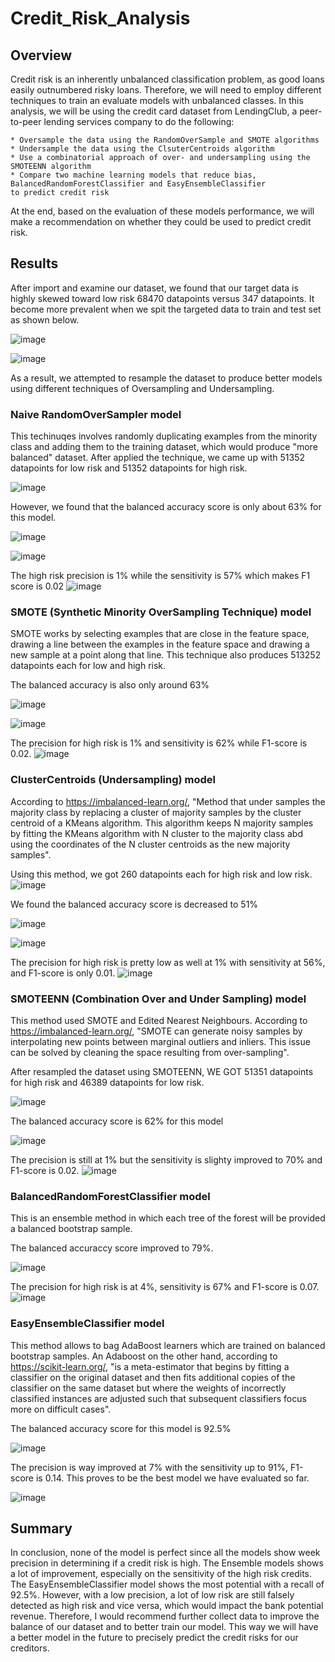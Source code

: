 # Credit_Risk_Analysis

## Overview
Credit risk is an inherently unbalanced classification problem, as good loans easily outnumbered risky loans. Therefore, we will need to employ different techniques to train an evaluate models with unbalanced classes. In this analysis, we will be using the credit card dataset from LendingClub, a peer-to-peer lending services company to do the following:

    * Oversample the data using the RandomOverSample and SMOTE algorithms
    * Undersample the data using the ClsuterCentroids algorithm
    * Use a combinatorial approach of over- and undersampling using the SMOTEENN algorithm
    * Compare two machine learning models that reduce bias, BalancedRandomForestClassifier and EasyEnsembleClassifier
    to predict credit risk
    
At the end, based on the evaluation of these models performance, we will make a recommendation on whether they could be used to predict credit risk.    

## Results

After import and examine our dataset, we found that our target data is highly skewed toward low risk 68470 datapoints versus 347 datapoints. It become more prevalent when we spit the targeted data to train and test set as shown below.

![image](https://user-images.githubusercontent.com/114631804/228913423-07c6f4cb-a51e-4723-93b6-c985ce5921f4.png)

![image](https://user-images.githubusercontent.com/114631804/228914817-f3abc41b-5192-4e52-bf02-ea084943af6d.png)

As a result, we attempted to resample the dataset to produce better models using different techniques of Oversampling and Undersampling.

### Naive RandomOverSampler model
This techinuqes involves randomly duplicating examples from the minority class and adding them to the training dataset, which would produce "more balanced" dataset. After applied the technique, we came up with 51352 datapoints for low risk and 51352 datapoints for high risk.

![image](https://user-images.githubusercontent.com/114631804/228916591-f7a29af8-bf47-458d-80f0-8e28847a0c9f.png)

However, we found that the balanced accuracy score is only about 63% for this model.

![image](https://user-images.githubusercontent.com/114631804/228739596-66cc1e59-5b69-45fb-ad73-70e6ba0b4bc5.png)

![image](https://user-images.githubusercontent.com/114631804/228739917-2bde3069-be6a-4a80-8c2b-3d0fe0b7ade4.png)

The high risk precision is 1% while the sensitivity is 57% which makes F1 score is 0.02
![image](https://user-images.githubusercontent.com/114631804/228739978-f9999563-35d6-4d85-a4a8-86a137e66c64.png)


### SMOTE (Synthetic Minority OverSampling Technique) model
SMOTE works by selecting examples that are close in the feature space, drawing a line between the examples in the feature space and drawing a new sample at a point along that line. This technique also produces 513252 datapoints each for low and high risk.

The balanced accuracy is also only around 63%

![image](https://user-images.githubusercontent.com/114631804/228740255-fe08c879-df07-4dee-9bb4-6520d89de12a.png)

![image](https://user-images.githubusercontent.com/114631804/228740364-afb6e33c-2a2c-4859-9fe0-00ce1b821d70.png)

The precision for high risk is 1% and sensitivity is 62% while F1-score is 0.02.
![image](https://user-images.githubusercontent.com/114631804/228740411-911a5b9c-5fde-4c59-b9ad-fcbfde98293f.png)

### ClusterCentroids (Undersampling) model

According to https://imbalanced-learn.org/, "Method that under samples the majority class by replacing a cluster of majority samples by the cluster centroid of a KMeans algorithm. This algorithm keeps N majority samples by fitting the KMeans algorithm with N cluster to the majority class abd using the coordinates of the N cluster centroids as the new majority samples".

Using this method, we got 260 datapoints each for high risk and low risk.
![image](https://user-images.githubusercontent.com/114631804/228928143-545c5967-987c-44bb-8edf-7d607a87a80f.png)

We found the balanced accuracy score is decreased to 51%

![image](https://user-images.githubusercontent.com/114631804/228740492-bb4ce38c-a37b-4d7b-a9ce-8a12c4e85dd7.png)

![image](https://user-images.githubusercontent.com/114631804/228740541-3e2f0ad0-9f9e-4eae-987c-9b9059e7c1c1.png)

The precision for high risk is pretty low as well at 1% with sensitivity at 56%, and F1-score is only 0.01.
![image](https://user-images.githubusercontent.com/114631804/228740607-d0deb173-b2ed-4215-90a0-f4a62bf3ad38.png)

### SMOTEENN (Combination Over and Under Sampling) model
This method used SMOTE and Edited Nearest Neighbours. According to https://imbalanced-learn.org/, "SMOTE can generate noisy samples by interpolating new points between marginal outliers and inliers. This issue can be solved by cleaning the space resulting from over-sampling".

After resampled the dataset using SMOTEENN, WE GOT 51351 datapoints for high risk and 46389 datapoints for low risk.

![image](https://user-images.githubusercontent.com/114631804/228932072-c7074bca-bd6e-493c-85fb-8a79b949d356.png)

The balanced accuracy score is 62% for this model

![image](https://user-images.githubusercontent.com/114631804/228907762-057b4c66-c59d-48a0-8918-3ee1f9c61819.png)

The precision is still at 1% but the sensitivity is slighty improved to 70% and F1-score is 0.02.
![image](https://user-images.githubusercontent.com/114631804/228907945-258902fc-e11d-44a3-ac28-6a0ed089b836.png)

### BalancedRandomForestClassifier model
This is an ensemble method in which each tree of the forest will be provided a balanced bootstrap sample.

The balanced accuraccy score improved to 79%.

![image](https://user-images.githubusercontent.com/114631804/228937356-2bcb8022-ef42-446c-bd68-a810032d4458.png)

The precision for high risk is at 4%, sensitivity is 67% and F1-score is 0.07.
![image](https://user-images.githubusercontent.com/114631804/228937705-9ee3ff2e-246b-4f89-be90-196b5056f77f.png)

### EasyEnsembleClassifier model
This method allows to bag AdaBoost learners which are trained on balanced bootstrap samples. An Adaboost on the other hand, according to https://scikit-learn.org/, "is a meta-estimator that begins by fitting a classifier on the original dataset and then fits additional copies of the classifier on the same dataset but where the weights of incorrectly classified instances are adjusted such that subsequent classifiers focus more on difficult cases".

The balanced accuracy score for this model is 92.5%

![image](https://user-images.githubusercontent.com/114631804/228940816-36cb435a-1a66-4d49-bd3c-185eed0f1977.png)

The precision is way improved at 7% with the sensitivity up to 91%, F1-score is 0.14.
This proves to be the best model we have evaluated so far.

![image](https://user-images.githubusercontent.com/114631804/228941255-e996383b-d46f-4de1-a904-32b3813a35c1.png)

## Summary

In conclusion, none of the model is perfect since all the models show week precision in determining  if a credit risk is high. The Ensemble models shows a lot of improvement, especially on the sensitivity of the high risk credits. The EasyEnsembleClassifier model shows the most potential with a recall of 92.5%. However, with a low precision, a lot of low risk are still falsely detected as high risk and vice versa, which would impact the bank potential revenue. Therefore, I would recommend further collect data to improve the balance of our dataset and to better train our model. This way we will have a better model in the future to precisely predict the credit risks for our creditors.
